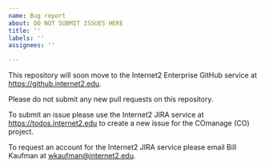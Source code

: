 ```yaml
---
name: Bug report
about: DO NOT SUBMIT ISSUES HERE
title: ''
labels: ''
assignees: ''

---
```


This repository will soon move to the Internet2 Enterprise
GitHub service at https://github.internet2.edu. 

Please do not submit any new pull requests on this repository.

To submit an issue please use the Internet2 JIRA service at
https://todos.internet2.edu to create a new issue for the 
COmanage (CO) project.

To request an account for the Internet2 JIRA service please
email Bill Kaufman at wkaufman@internet2.edu.
